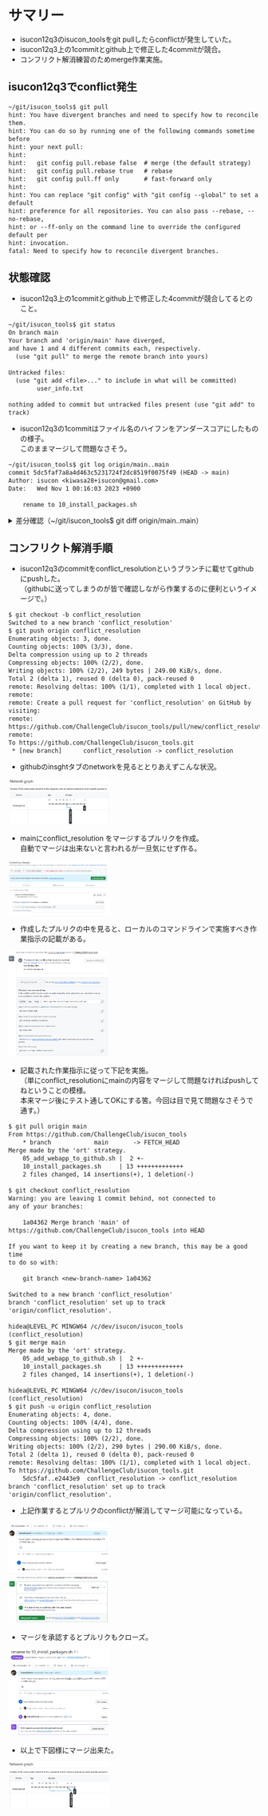 # サマリー
- isucon12q3のisucon_toolsをgit pullしたらconflictが発生していた。
- isucon12q3上の1commitとgithub上で修正した4commitが競合。
- コンフリクト解消練習のためmerge作業実施。

## isucon12q3でconflict発生
```
~/git/isucon_tools$ git pull
hint: You have divergent branches and need to specify how to reconcile them.
hint: You can do so by running one of the following commands sometime before
hint: your next pull:
hint:
hint:   git config pull.rebase false  # merge (the default strategy)
hint:   git config pull.rebase true   # rebase
hint:   git config pull.ff only       # fast-forward only
hint:
hint: You can replace "git config" with "git config --global" to set a default
hint: preference for all repositories. You can also pass --rebase, --no-rebase,
hint: or --ff-only on the command line to override the configured default per
hint: invocation.
fatal: Need to specify how to reconcile divergent branches.
```
## 状態確認
- isucon12q3上の1commitとgithub上で修正した4commitが競合してるとのこと。
```
~/git/isucon_tools$ git status
On branch main
Your branch and 'origin/main' have diverged,
and have 1 and 4 different commits each, respectively.
  (use "git pull" to merge the remote branch into yours)

Untracked files:
  (use "git add <file>..." to include in what will be committed)
        user_info.txt

nothing added to commit but untracked files present (use "git add" to track)
```
- isucon12q3の1commitはファイル名のハイフンをアンダースコアにしたものの様子。  
このままマージして問題なさそう。
```
~/git/isucon_tools$ git log origin/main..main
commit 5dc5faf7a8a4d463c5231724f2dc8519f0075f49 (HEAD -> main)
Author: isucon <kiwasa28+isucon@gmail.com>
Date:   Wed Nov 1 00:16:03 2023 +0900

    rename to 10_install_packages.sh
```

<details><summary>差分確認（~/git/isucon_tools$ git diff origin/main..main）</summary>

```bash
~/git/isucon_tools$ git diff origin/main..main
diff --git a/05_add_webapp_to_github.sh b/05_add_webapp_to_github.sh
index b0a6738..48a1783 100644
--- a/05_add_webapp_to_github.sh
+++ b/05_add_webapp_to_github.sh
@@ -10,5 +10,5 @@ git add *
 git status
 git commit -m "first commit"

-git remote add origin https://github.com/ChallengeClub/isucon12q3.git
+git remote add origin https://github.com/kiws-isucon-bot/isucon12q3-testbot.git
 git push -u origin main
diff --git a/10-install-packages.sh b/10-install-packages.sh
deleted file mode 100755
index 3e703e6..0000000
--- a/10-install-packages.sh
+++ /dev/null
@@ -1,15 +0,0 @@
-#!/bin/sh
-sudo apt -y install prometheus prometheus-node-exporter
-
-# jq install
-sudo apt install -y jq
-
-# alp install
-wget https://github.com/tkuchiki/alp/releases/download/v1.0.18/alp_linux_amd64.tar.gz
-tar xvzf alp_linux_amd64.tar.gz
-sudo mv alp /usr/local/bin/alp
-which alp
-
-# Apache Bench
-# ab install
-sudo apt install -y apache2-utils
diff --git a/10_install_packages.sh b/10_install_packages.sh
new file mode 100755
index 0000000..f3d28ba
--- /dev/null
+++ b/10_install_packages.sh
@@ -0,0 +1,2 @@
+#!/bin/sh
+sudo apt -y install prometheus prometheus-node-exporter
```
</details>

## コンフリクト解消手順
- isucon12q3のcommitをconflict_resolutionというブランチに載せてgithubにpushした。  
（githubに送ってしまうのが皆で確認しながら作業するのに便利というイメージで。）  
```
$ git checkout -b conflict_resolution
Switched to a new branch 'conflict_resolution'
$ git push origin conflict_resolution
Enumerating objects: 3, done.
Counting objects: 100% (3/3), done.
Delta compression using up to 2 threads
Compressing objects: 100% (2/2), done.
Writing objects: 100% (2/2), 249 bytes | 249.00 KiB/s, done.
Total 2 (delta 1), reused 0 (delta 0), pack-reused 0
remote: Resolving deltas: 100% (1/1), completed with 1 local object.
remote:
remote: Create a pull request for 'conflict_resolution' on GitHub by visiting:
remote:      https://github.com/ChallengeClub/isucon_tools/pull/new/conflict_resolution
remote:
To https://github.com/ChallengeClub/isucon_tools.git
 * [new branch]      conflict_resolution -> conflict_resolution
```
- githubのinsghtタブのnetworkを見るととりあえずこんな状況。

<img src="./images/2023-11-04-network-1.png" width="40%">

- mainにconflict_resolution をマージするプルリクを作成。  
  自動でマージは出来ないと言われるが一旦気にせず作る。

<img src="./images/2023-11-04-pull-request-1.png" width="40%">

- 作成したプルリクの中を見ると、ローカルのコマンドラインで実施すべき作業指示の記載がある。

<img src="./images/2023-11-04-pull-request-2.png" width="40%">

- 記載された作業指示に従って下記を実施。  
（単にconflict_resolutionにmainの内容をマージして問題なければpushしてねということの模様。  
本来マージ後にテスト通してOKにする筈。今回は目で見て問題なさそうで通す。）

```
$ git pull origin main
From https://github.com/ChallengeClub/isucon_tools
    * branch            main       -> FETCH_HEAD
Merge made by the 'ort' strategy.
    05_add_webapp_to_github.sh |  2 +-
    10_install_packages.sh     | 13 +++++++++++++
    2 files changed, 14 insertions(+), 1 deletion(-)

$ git checkout conflict_resolution
Warning: you are leaving 1 commit behind, not connected to
any of your branches:

    1a04362 Merge branch 'main' of https://github.com/ChallengeClub/isucon_tools into HEAD

If you want to keep it by creating a new branch, this may be a good time
to do so with:

    git branch <new-branch-name> 1a04362

Switched to a new branch 'conflict_resolution'
branch 'conflict_resolution' set up to track 'origin/conflict_resolution'.

hidea@LEVEL_PC MINGW64 /c/dev/isucon/isucon_tools (conflict_resolution)
$ git merge main
Merge made by the 'ort' strategy.
    05_add_webapp_to_github.sh |  2 +-
    10_install_packages.sh     | 13 +++++++++++++
    2 files changed, 14 insertions(+), 1 deletion(-)

hidea@LEVEL_PC MINGW64 /c/dev/isucon/isucon_tools (conflict_resolution)
$ git push -u origin conflict_resolution
Enumerating objects: 4, done.
Counting objects: 100% (4/4), done.
Delta compression using up to 12 threads
Compressing objects: 100% (2/2), done.
Writing objects: 100% (2/2), 290 bytes | 290.00 KiB/s, done.
Total 2 (delta 1), reused 0 (delta 0), pack-reused 0
remote: Resolving deltas: 100% (1/1), completed with 1 local object.
To https://github.com/ChallengeClub/isucon_tools.git
    5dc5faf..e2443e9  conflict_resolution -> conflict_resolution
branch 'conflict_resolution' set up to track 'origin/conflict_resolution'.
```

- 上記作業するとプルリクのconflictが解消してマージ可能になっている。

<img src="./images/2023-11-04-pull-request-3.png" width="40%">

- マージを承認するとプルリクもクローズ。

<img src="./images/2023-11-04-pull-request-4.png" width="40%">

- 以上で下図様にマージ出来た。

<img src="./images/2023-11-04-network-2.png" width="40%">

